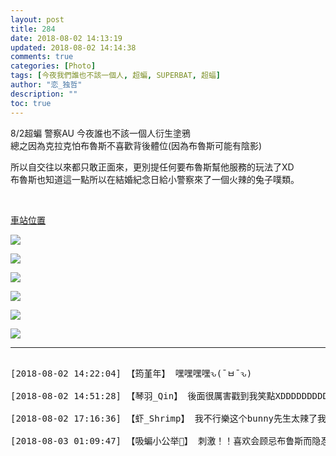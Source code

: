```yaml
---
layout: post
title: 284
date: 2018-08-02 14:13:19
updated: 2018-08-02 14:14:38
comments: true
categories: [Photo]
tags: [今夜我們誰也不該一個人, 超蝙, SUPERBAT, 超蝠]
author: "恋_独哲"
description: ""
toc: true
---
```


<p>8/2超蝙&nbsp;警察AU 今夜誰也不該一個人衍生塗鴉<br />總之因為克拉克怕布魯斯不喜歡背後體位(因為布魯斯可能有陰影)</p> 
<p>所以自交往以來都只敢正面來，更別提任何要布魯斯幫他服務的玩法了XD<br />布魯斯也知道這一點所以在結婚紀念日給小警察來了一個火辣的兔子噗類。<br /></p> 
<p><br /></p> 
<p><a target="_blank" rel="nofollow" href="https://www.weibo.com/2706868565/GsP04zaB7?from=page_1005052706868565_profile&amp;wvr=6&amp;mod=weibotime"  >車站位置</a></p>

![](https://raw.githubusercontent.com/alicewish/maple50821/master/img_YW5MWVN1NEpoZFdiSTh1Vm92N1RpL3lPanFRL1RZQU5ZeHIxODg5bnZZSUNlMjlwZWlFcFdnPT0.jpg)

![](https://raw.githubusercontent.com/alicewish/maple50821/master/img_YW5MWVN1NEpoZFdiSTh1Vm92N1RpMG9oOGU4UTRxOWRFUmpqazlkWklCWUIyS0V0dmZTTGxBPT0.jpg)

![](https://raw.githubusercontent.com/alicewish/maple50821/master/img_YW5MWVN1NEpoZFdiSTh1Vm92N1RpeVM3R1FaWW4xNTU5WHBocWIwOHh4N2ZCUFhoR25UUytBPT0.jpg)

![](https://raw.githubusercontent.com/alicewish/maple50821/master/img_YW5MWVN1NEpoZFdiSTh1Vm92N1RpN1p4MU9vOXUzWk5mRk41Q0tMbFAxeUN5TDZXL0trTUlBPT0.jpg)

![](https://raw.githubusercontent.com/alicewish/maple50821/master/img_YW5MWVN1NEpoZFdiSTh1Vm92N1RpNS9hMGpTRStPNUxrY2RWa1JyRVRGM3BsdnRjUTZlQVpBPT0.jpg)

![](https://raw.githubusercontent.com/alicewish/maple50821/master/img_YW5MWVN1NEpoZFdiSTh1Vm92N1Rpd1ZFYjVGZjNPV2tpVjltb3BlYlQraGVvd3JNdlpFdjRnPT0.jpg)

---

<pre>

[2018-08-02 14:22:04] 【筠堇年】 嘿嘿嘿嘿ԅ(¯ㅂ¯ԅ)

[2018-08-02 14:51:28] 【琴羽_Qin】 後面很厲害戳到我笑點XDDDDDDDDDDDD

[2018-08-02 17:16:36] 【虾_Shrimp】 我不行樂这个bunny先生太辣了我我我我我倒了（安详

[2018-08-03 01:09:47] 【吸蝙小公举🐾】 刺激！！喜欢会顾忌布鲁斯而隐忍的克拉克还有被布鲁斯撩到无法自控的克拉克！！他们两个就是这样的相处方式啊！我喜欢！！

</pre>